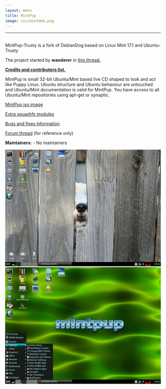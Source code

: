 ```yaml
---
layout: menu
title: MintPup
image: css/mintdeb.png
---
```


---
<br>
MintPup-Trusty is a fork of DebianDog based on Linux Mint 17.1 and Ubuntu-Trusty

The project started by **wanderer** in [this thread.](http://murga-linux.com/puppy/viewtopic.php?t=99909) 

[**Credits and contributors list.**](https://github.com/DebianDog/Wheezy/blob/master/Credits.md)

MintPup is small 32-bit Ubuntu/Mint based live CD shaped to look and act like Puppy Linux. Ubuntu structure and Ubuntu behaviour are untouched and Ubuntu/Mint documentation is valid for MintPup. You have access to all Ubuntu/Mint repositories using apt-get or synaptic.

[MintPup iso image](https://github.com/DebianDog/MintPup-Trusty/releases/tag/v.1.0)

[Extra squashfs modules](https://github.com/DebianDog/MintPup-Trusty/releases/tag/v.1.1)

[Bugs and fixes information](https://github.com/DebianDog/MintPup-Trusty/blob/master/Bugs-and-Fixes.md)

[Forum thread](http://murga-linux.com/puppy/viewtopic.php?t=100441) (for reference only)  

**Maintainers:**  - No maintainers   

![Screenshot1](https://github.com/DebianDog/MintPup-Trusty/blob/master/Screenshots/screenshot01.jpg?raw=true)
![Screenshot2](https://github.com/DebianDog/MintPup-Trusty/blob/master/Screenshots/screenshot02.jpg?raw=true)
